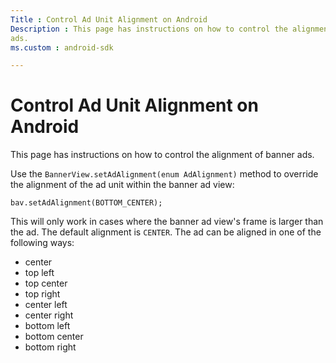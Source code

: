 ```yaml
---
Title : Control Ad Unit Alignment on Android
Description : This page has instructions on how to control the alignment of banner
ads.
ms.custom : android-sdk

---
```



# Control Ad Unit Alignment on Android



This page has instructions on how to control the alignment of banner
ads.

Use the `BannerView.setAdAlignment(enum AdAlignment)` method to override
the alignment of the ad unit within the banner ad view:

``` pre
bav.setAdAlignment(BOTTOM_CENTER);
```

This will only work in cases where the banner ad view's frame is larger
than the ad. The default alignment is `CENTER`. The ad can be aligned in
one of the following ways:

- center
- top left
- top center
- top right
- center left
- center right
- bottom left
- bottom center
- bottom right




